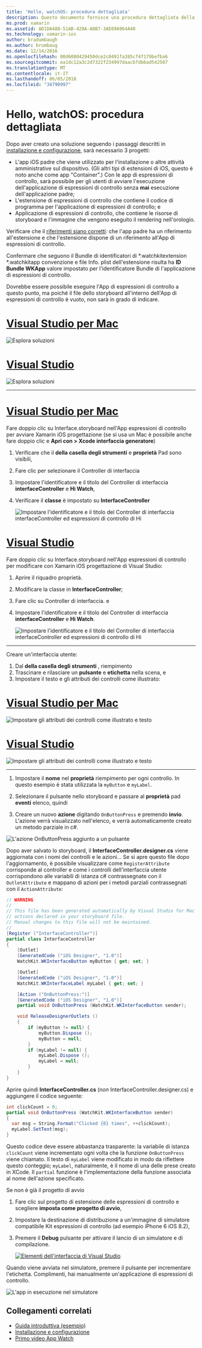 ```yaml
---
title: 'Hello, watchOS: procedura dettagliata'
description: Questo documento fornisce una procedura dettagliata della creazione di un'applicazione semplice watchOS con Xamarin. Viene descritto come lavorare in Visual Studio e Visual Studio per Mac, lavorare con gli storyboard e rispondere agli eventi nel codice.
ms.prod: xamarin
ms.assetid: AD1DA488-51AB-420A-A0B7-3AE69A964A40
ms.technology: xamarin-ios
author: bradumbaugh
ms.author: brumbaug
ms.date: 12/14/2016
ms.openlocfilehash: 00d6080429450dce2c0491fa385cf4f179befba6
ms.sourcegitcommit: ea1dc12a3c2d7322f234997daacbfdb6ad542507
ms.translationtype: MT
ms.contentlocale: it-IT
ms.lasthandoff: 06/05/2018
ms.locfileid: "34790997"
---
```

# <a name="hello-watchos--walkthrough"></a>Hello, watchOS: procedura dettagliata

Dopo aver creato una soluzione seguendo i passaggi descritti in [installazione e configurazione](~/ios/watchos/get-started/installation.md), sarà necessario 3 progetti:

- L'app iOS padre che viene utilizzato per l'installazione o altre attività amministrative sul dispositivo. (Gli altri tipi di estensioni di iOS, questo è noto anche come app "Container".) Con le app di espressioni di controllo, sarà possibile per gli utenti di avviare l'esecuzione dell'applicazione di espressioni di controllo senza **mai** esecuzione dell'applicazione padre;
- L'estensione di espressioni di controllo che contiene il codice di programma per l'applicazione di espressioni di controllo; e
- Applicazione di espressioni di controllo, che contiene le risorse di storyboard e l'immagine che vengono eseguito il rendering nell'orologio.

Verificare che il [riferimenti siano corretti](~/ios/watchos/get-started/project-references.md): che l'app padre ha un riferimento all'estensione e che l'estensione dispone di un riferimento all'App di espressioni di controllo.

Confermare che seguono il Bundle di identificatori di \*.watchkitextension \*.watchkitapp convenzione e file Info. plist dell'estensione risulta ha **ID Bundle WKApp** valore impostato per l'identificatore Bundle di l'applicazione di espressioni di controllo.

Dovrebbe essere possibile eseguire l'App di espressioni di controllo a questo punto, ma poiché il file dello storyboard all'interno dell'App di espressioni di controllo è vuoto, non sarà in grado di indicare.

# <a name="visual-studio-for-mactabvsmac"></a>[Visual Studio per Mac](#tab/vsmac)

![](hello-watch-images/projectstructure.png "Esplora soluzioni")

# <a name="visual-studiotabvswin"></a>[Visual Studio](#tab/vswin)

![](hello-watch-images/vs-projectstructure.png "Esplora soluzioni")

-----

# <a name="visual-studio-for-mactabvsmac"></a>[Visual Studio per Mac](#tab/vsmac)
    
Fare doppio clic su Interface.storyboard nell'App espressioni di controllo per avviare Xamarin iOS progettazione (se si usa un Mac è possibile anche fare doppio clic e **Apri con > Xcode interfaccia generatore**)


1.  Verificare che il **della casella degli strumenti** e **proprietà** Pad sono visibili,
1.  Fare clic per selezionare il Controller di interfaccia
1.  Impostare l'identificatore e il titolo del Controller di interfaccia **interfaceController** e **Hi Watch**,
1.  Verificare il **classe** è impostato su **InterfaceController**

    ![](hello-watch-images/interfacecontrollerattributes.png "Impostare l'identificatore e il titolo del Controller di interfaccia interfaceController ed espressioni di controllo di Hi")

# <a name="visual-studiotabvswin"></a>[Visual Studio](#tab/vswin)

Fare doppio clic su Interface.storyboard nell'App espressioni di controllo per modificare con Xamarin iOS progettazione di Visual Studio:

1.  Aprire il riquadro proprietà.
1.  Modificare la classe in **InterfaceController**;
1.  Fare clic su Controller di interfaccia. e
1.  Impostare l'identificatore e il titolo del Controller di interfaccia **interfaceController** e **Hi Watch**.

    ![](hello-watch-images/vs-interfacecontrollerattributes.png "Impostare l'identificatore e il titolo del Controller di interfaccia interfaceController ed espressioni di controllo di Hi")

-----


Creare un'interfaccia utente:

1. Dal **della casella degli strumenti** , riempimento
1. Trascinare e rilasciare un **pulsante** e **etichetta** nella scena, e
1. Impostare il testo e gli attributi dei controlli come illustrato:

# <a name="visual-studio-for-mactabvsmac"></a>[Visual Studio per Mac](#tab/vsmac)

![](hello-watch-images/draganddrop.png "Impostare gli attributi dei controlli come illustrato e testo")

# <a name="visual-studiotabvswin"></a>[Visual Studio](#tab/vswin)

![](hello-watch-images/vs-draganddrop.png "Impostare gli attributi dei controlli come illustrato e testo")

-----

1. Impostare il **nome** nel **proprietà** riempimento per ogni controllo. In questo esempio è stata utilizzata la `myButton` e `myLabel`.

1. Selezionare il pulsante nello storyboard e passare al **proprietà** pad **eventi** elenco, quindi

1. Creare un nuovo **azione** digitando `OnButtonPress` e premendo **invio**.
  L'azione verrà visualizzato nell'elenco, e verrà automaticamente creato un metodo parziale in c#.

![](hello-watch-images/buttonaction.png "L'azione OnButtonPress aggiunto a un pulsante")

Dopo aver salvato lo storyboard, il **InterfaceController.designer.cs** viene aggiornata con i nomi dei controlli e le azioni... Se si apre questo file dopo l'aggiornamento, è possibile visualizzare come `RegisterAttribute` corrisponde al controller e come i controlli dell'interfaccia utente corrispondono alle variabili di istanza c# contrassegnate con il `OutletAttribute` e mappano di azioni per i metodi parziali contrassegnati con il `ActionAttribute`:

```csharp
// WARNING
//
// This file has been generated automatically by Visual Studio for Mac from the outlets and
// actions declared in your storyboard file.
// Manual changes to this file will not be maintained.
//
[Register ("InterfaceController")]
partial class InterfaceController
{
    [Outlet]
    [GeneratedCode ("iOS Designer", "1.0")]
    WatchKit.WKInterfaceButton myButton { get; set; }

    [Outlet]
    [GeneratedCode ("iOS Designer", "1.0")]
    WatchKit.WKInterfaceLabel myLabel { get; set; }

    [Action ("OnButtonPress:")]
    [GeneratedCode ("iOS Designer", "1.0")]
    partial void OnButtonPress (WatchKit.WKInterfaceButton sender);

    void ReleaseDesignerOutlets ()
    {
        if (myButton != null) {
            myButton.Dispose ();
            myButton = null;
        }
        if (myLabel != null) {
            myLabel.Dispose ();
            myLabel = null;
        }
    }
}
```

Aprire quindi **InterfaceController.cs** (*non* InterfaceController.designer.cs) e aggiungere il codice seguente:

```csharp
int clickCount = 0;
partial void OnButtonPress (WatchKit.WKInterfaceButton sender)
{
  var msg = String.Format("Clicked {0} times", ++clickCount);
  myLabel.SetText(msg);
}
```

Questo codice deve essere abbastanza trasparente: la variabile di istanza `clickCount` viene incrementato ogni volta che la funzione `OnButtonPress` viene chiamato. Il testo di `myLabel` viene modificato in modo da riflettere questo conteggio; `myLabel`, naturalmente, è il nome di una delle prese creato in XCode. Il `partial` funzione è l'implementazione della funzione associata al nome dell'azione specificato.

Se non è già il progetto di avvio

1. Fare clic sul progetto di estensione delle espressioni di controllo e scegliere **imposta come progetto di avvio**,

1. Impostare la destinazione di distribuzione a un'immagine di simulatore compatibile Kit espressioni di controllo (ad esempio iPhone 6 iOS 8.2),

1. Premere il **Debug** pulsante per attivare il lancio di un simulatore e di compilazione.

    [![](hello-watch-images/readytodebug-sml.png "Elementi dell'interfaccia di Visual Studio")](hello-watch-images/readytodebug.png#lightbox)

Quando viene avviata nel simulatore, premere il pulsante per incrementare l'etichetta.
Complimenti, hai manualmente un'applicazione di espressioni di controllo.

![](hello-watch-images/running.png "L'app in esecuzione nel simulatore")


## <a name="related-links"></a>Collegamenti correlati

- [Guida introduttiva (esempio)](https://developer.xamarin.com/samples/monotouch/WatchKit/GettingStarted/)
- [Installazione e configurazione](~/ios/watchos/get-started/installation.md)
- [Primo video App Watch](http://blog.xamarin.com/your-first-watch-kit-app/)

